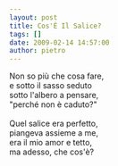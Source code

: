 ```yaml
---
layout: post
title: Cos'È Il Salice?
tags: []
date: 2009-02-14 14:57:00
author: pietro
---
```

Non so più che cosa fare,<br/>e sotto il sasso seduto<br/>sotto l'albero a pensare,<br/>"perché non è caduto?"<br/><br/>Quel salice era perfetto,<br/>piangeva assieme a me,<br/>era il mio amor e tetto,<br/>ma adesso, che cos'è?
